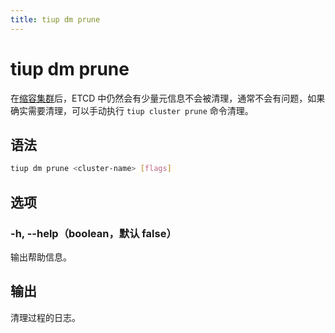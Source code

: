 ```yaml
---
title: tiup dm prune
---
```


# tiup dm prune

在[缩容集群](/tiup/tiup-component-dm-scale-in.md)后，ETCD 中仍然会有少量元信息不会被清理，通常不会有问题，如果确实需要清理，可以手动执行 `tiup cluster prune` 命令清理。

## 语法

```sh
tiup dm prune <cluster-name> [flags]
```

## 选项

### -h, --help（boolean，默认 false）

输出帮助信息。

## 输出

清理过程的日志。